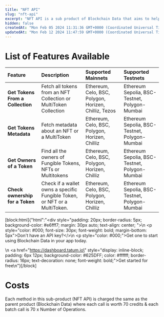 ```yaml
---
title: "NFT API"
slug: "nft-api"
excerpt: "NFT API is a sub product of Blockchain Data that aims to help you get any NFT related on-chain data you would need to add NFT functionality in your web3 app."
hidden: false
createdAt: "Mon Feb 05 2024 11:31:36 GMT+0000 (Coordinated Universal Time)"
updatedAt: "Mon Feb 12 2024 11:47:59 GMT+0000 (Coordinated Universal Time)"
---
```

# List of Features Available

| Feature                          | Description                                                               | Supported Mainnets                                    | Supported Testnets                            |
| :------------------------------- | :------------------------------------------------------------------------ | :---------------------------------------------------- | :-------------------------------------------- |
| **Get Tokens From a Collection** | Fetch all tokens from an NFT Collection or MultiToken Collection          | Ethereum, Celo, BSC, Polygon, Horizen, Chilliz, Tezos | Ethereum Sepolia, BSC-Testnet, Polygon-Mumbai |
| **Get Tokens Metadata**          | Fetch metadata about an NFT or a MultiToken                               | Ethereum, Celo, BSC, Polygon, Horizen, Chilliz        | Ethereum Sepolia, BSC-Testnet, Polygon-Mumbai |
| **Get Owners of a Token**        | Find all the owners of Fungible Tokens, NFTs or Multitokens               | Ethereum, Celo, BSC, Polygon, Horizen, Chilliz        | Ethereum Sepolia, BSC-Testnet, Polygon-Mumbai |
| **Check ownership for a Token**  | Check if a wallet owns a specific Fungible Token, or NFT or a MultiToken. | Ethereum, Celo, BSC, Polygon, Horizen, Chilliz        | Ethereum Sepolia, BSC-Testnet, Polygon-Mumbai |

[block:html]{"html":"<div style=\"padding: 20px; border-radius: 5px; background-color: #e6fff7; margin: 30px auto; text-align: center; \">\n  <p style=\"color: #000; font-size: 30px; font-weight: bold; margin-bottom: 5px\">Don't have an API key?</>\n  <p style=\"color: #000;\">Get one to start using Blockchain Data in your app today.</p>\n  <a href=\"https://dashboard.tatum.io\" style=\"display: inline-block; padding: 6px 12px; background-color: #625DFF; color: #ffffff; border-radius: 16px; text-decoration: none; font-weight: bold;\">Get started for free</a>\n</div>"}[/block]

# Costs

Each method in this sub-product (NFT API) is charged the same as the parent product (Blockchain Data) where each call is worth 70 credits & each batch call is 70 x Number of Operations.
